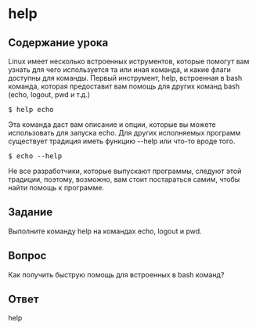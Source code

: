 # help

## Содержание урока

Linux имеет несколько встроенных иструментов, которые помогут вам узнать для чего используется та или иная команда, и какие флаги доступны для команды. Первый инструмент, help, встроенная в bash команда, которая предоставит вам помощь для других команд bash (echo, logout, pwd и т.д.)

<pre>$ help echo</pre>

Эта команда даст вам описание и опции, которые вы можете использовать для запуска echo. Для других исполняемых программ существует традиция иметь функцию --help или что-то вроде того.

<pre>$ echo --help</pre>

Не все разработчики, которые выпускают программы, следуют этой традиции, поэтому, возможно, вам стоит постараться самим, чтобы найти помощь к программе.

## Задание

Выполните команду help на командах echo, logout и pwd.

## Вопрос

Как получить быструю помощь для встроенных в bash команд?

## Ответ

help